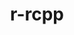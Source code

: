 ---
title: "r-rcpp"
layout: cache
categories: [package, develop-2024-11-10]
meta: {"versions": ["1.0.13"], "compilers": ["gcc@=7.5.0"], "oss": ["ubuntu18.04"], "platforms": ["linux"], "targets": ["x86_64_v3"], "stacks": ["build_systems", "root"], "num_specs": 1, "num_specs_by_stack": {"build_systems": 1, "root": 1}}
spec_details: [{"hash": "ysmyqqtwtw4p33yaxlumlulqsbt7gbju", "compiler": "gcc@=7.5.0", "versions": ["1.0.13"], "os": "ubuntu18.04", "platform": "linux", "target": "x86_64_v3", "variants": ["build_system=generic"], "stacks": ["build_systems", "root"], "size": "-", "tarball": "https://binaries.spack.io/develop-2024-11-10/build_cache/linux-ubuntu18.04-x86_64_v3/gcc-7.5.0/r-rcpp-1.0.13/linux-ubuntu18.04-x86_64_v3-gcc-7.5.0-r-rcpp-1.0.13-ysmyqqtwtw4p33yaxlumlulqsbt7gbju.spack"}]
---